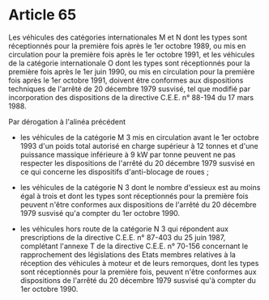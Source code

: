 # Article 65

Les véhicules des catégories internationales M et N dont les types sont réceptionnés pour la première fois après le 1er octobre 1989, ou mis en circulation pour la première fois après le 1er octobre 1991, et les véhicules de la catégorie internationale O dont les types sont réceptionnés pour la première fois  après le 1er juin 1990, ou mis en circulation pour la première fois après le 1er  octobre 1991, doivent être conformes aux dispositions techniques de l'arrêté de 20 décembre 1979 susvisé, tel que modifié par incorporation des dispositions de la directive C.E.E. n° 88-194 du 17 mars 1988.

Par dérogation à l'alinéa précédent

- les véhicules de la catégorie M 3 mis en circulation avant le 1er octobre 1993 d'un poids total autorisé en charge supérieur à 12 tonnes et d'une puissance massique inférieure à 9 kW par tonne peuvent ne pas respecter les dispositions de l'arrêté du 20 décembre 1979 susvisé en ce qui concerne les dispositifs d'anti-blocage de roues ;

- les véhicules de la catégorie N 3 dont le nombre d'essieux est au moins égal à trois et dont les types sont réceptionnés pour la première fois peuvent n'être conformes aux dispositions de l'arrêté du 20 décembre 1979 susvisé qu'a compter du 1er octobre 1990.

- les véhicules hors route de la catégorie N 3 qui répondent aux prescriptions de la directive C.E.E. n° 87-403 du 25 juin 1987, complétant l'annexe T de la directive C.E.E. n° 70-156 concernant le rapprochement des législations des Etats membres relatives à la réception des véhicules à moteur et de leurs remorques, dont les types sont réceptionnés pour la première fois, peuvent n'être conformes aux dispositions de l'arrêté du 20 décembre 1979 susvisé qu'à compter du 1er octobre 1990.
